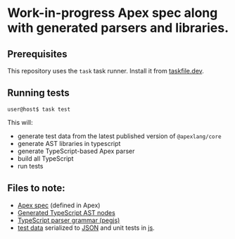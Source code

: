 # Work-in-progress Apex spec along with generated parsers and libraries.

## Prerequisites

This repository uses the `task` task runner. Install it from [taskfile.dev](https://taskfile.dev/installation/).

## Running tests

```shell-session
user@host$ task test
```

This will:

- generate test data from the latest published version of `@apexlang/core`
- generate AST libraries in typescript
- generate TypeScript-based Apex parser
- build all TypeScript
- run tests

## Files to note:

- [Apex spec](https://github.com/jsoverson/apex-wip/blob/main/apex-ast-codegen/apexlang.apexlang) (defined in Apex)
- [Generated TypeScript AST nodes](https://github.com/jsoverson/apex-wip/blob/main/typescript/apex-ast/src/generated.ts)
- [TypeScript parser grammar (pegjs)](https://github.com/jsoverson/apex-wip/blob/main/typescript/apex-parser/apex.peggy)
- [test data](https://github.com/jsoverson/apex-wip/blob/main/test-data/apexlang/) serialized to [JSON](https://github.com/jsoverson/apex-wip/blob/main/test-data/json/) and unit tests in [js](https://github.com/jsoverson/apex-wip/tree/main/typescript/apex-parser/test/).
